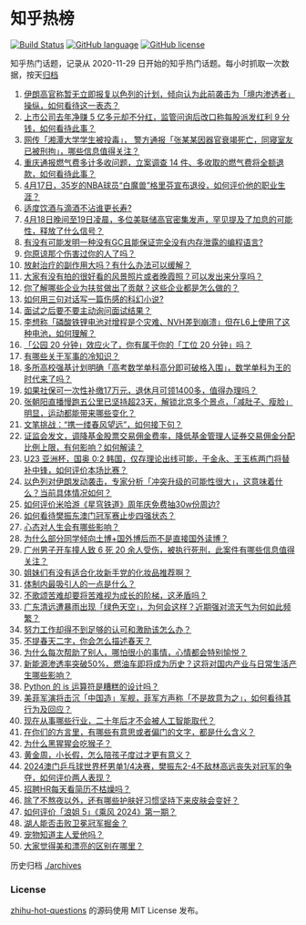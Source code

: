 # 知乎热榜
[![Build Status](https://github.com/ToWeLong/zhihu-hot-questions/workflows/CI/badge.svg)](https://github.com/ToWeLong/zhihu-hot-questions/actions)
[![GitHub language](https://img.shields.io/badge/language-golang-orange.svg)](https://golang.org/)
[![GitHub license](https://img.shields.io/github/license/ToWeLong/zhihu-hot-questions)](https://github.com/ToWeLong/zhihu-hot-questions/blob/main/LICENSE)

知乎热门话题，记录从 2020-11-29 日开始的知乎热门话题。每小时抓取一次数据，按天[归档](./archives)

<!-- BEGIN -->

1. [伊朗高官称暂无立即报复以色列的计划，倾向认为此前袭击为「境内渗透者」操纵，如何看待这一表态？](https://www.zhihu.com/question/653465573)
1. [上市公司去年净赚 5 亿多元却不分红，监管问询后改口称每股派发红利 9 分钱，如何看待此事？](https://www.zhihu.com/question/653423591)
1. [网传「湘潭大学学生被投毒」， 警方通报「张某某因器官衰竭死亡，同寝室友已被刑拘」，哪些信息值得关注？](https://www.zhihu.com/question/653511625)
1. [重庆通报燃气费多计多收问题，立案调查 14 件、多收取的燃气费将全额退款，如何看待此事？](https://www.zhihu.com/question/653476373)
1. [4月17日，35岁的NBA球员“白魔兽”格里芬宣布退役，如何评价他的职业生涯？](https://www.zhihu.com/question/653202143)
1. [适度饮酒与滴酒不沾谁更长寿?](https://www.zhihu.com/question/653430724)
1. [4月18日晚间至19日凌晨，多位美联储高官密集发声，罕见提及了加息的可能性，释放了什么信号？](https://www.zhihu.com/question/653431109)
1. [有没有可能发明一种没有GC且能保证完全没有内存泄露的编程语言?](https://www.zhihu.com/question/653377812)
1. [你原谅那个伤害过你的人了吗？](https://www.zhihu.com/question/653268952)
1. [放射治疗的副作用大吗？有什么办法可以缓解？](https://www.zhihu.com/question/653231077)
1. [大家有没有拍的很好看的风景照片或者晚霞照？可以发出来分享吗？](https://www.zhihu.com/question/486193115)
1. [你了解哪些企业为扶贫做出了贡献？这些企业都是怎么做的？](https://www.zhihu.com/question/397401346)
1. [如何用三句对话写一篇伤感的科幻小说?](https://www.zhihu.com/question/652814968)
1. [面试之后要不要主动询问面试结果？](https://www.zhihu.com/question/651409393)
1. [李想称「磷酸铁锂电池对增程是个灾难、NVH差到崩溃」但在L6上使用了这种电池，如何理解？](https://www.zhihu.com/question/653416702)
1. [「公园 20 分钟」效应火了，你有属于你的「工位 20 分钟」吗？](https://www.zhihu.com/question/653126886)
1. [有哪些关于军事的冷知识？](https://www.zhihu.com/question/513822771)
1. [多所高校强基计划明确「高考数学单科高分即可破格入围」，数学单科为王的时代来了吗？](https://www.zhihu.com/question/653099359)
1. [如果社保可一次性补缴17万元，退休月可领1400多，值得办理吗？](https://www.zhihu.com/question/625715171)
1. [张朝阳直播慢跑五公里已坚持超23天，解锁北京多个景点，「减肚子、瘦脸」明显，运动都能带来哪些变化？](https://www.zhihu.com/question/653420108)
1. [文笔挑战：“携一缕春风望远”，如何接下句？](https://www.zhihu.com/question/653409208)
1. [证监会发文，调降基金股票交易佣金费率，降低基金管理人证券交易佣金分配比例上限，有何影响？如何解读？](https://www.zhihu.com/question/653457469)
1. [U23 亚洲杯，国奥 0:2 韩国，仅存理论出线可能，于金永、王玉栋两门将替补中锋，如何评价本场比赛？](https://www.zhihu.com/question/653471800)
1. [以色列对伊朗发动袭击，专家分析「冲突升级的可能性很大」，这意味着什么？当前具体情况如何？](https://www.zhihu.com/question/653445989)
1. [如何评价米哈游《星穹铁道》周年庆免费抽30w份周边?](https://www.zhihu.com/question/653425912)
1. [如何看待樊振东澳门冠军赛止步四强状态？](https://www.zhihu.com/question/653463947)
1. [心态对人生会有哪些影响？](https://www.zhihu.com/question/653478412)
1. [为什么部分同学倾向土博+国外博后而不是直接国外读博？](https://www.zhihu.com/question/652712025)
1. [广州男子开车撞人致 6 死 20 余人受伤，被执行死刑，此案件有哪些信息值得关注？](https://www.zhihu.com/question/653415813)
1. [姐妹们有没有适合化妆新手党的化妆品推荐啊？](https://www.zhihu.com/question/648104937)
1. [体制内最吸引人的一点是什么？](https://www.zhihu.com/question/652249997)
1. [不歌颂苦难却要将苦难视为成长的阶梯，这矛盾吗？](https://www.zhihu.com/question/653201378)
1. [广东清远遭暴雨出现「绿色天空」，为何会这样？近期强对流天气为何如此频繁？](https://www.zhihu.com/question/653440301)
1. [努力工作却得不到足够的认可和激励该怎么办？](https://www.zhihu.com/question/653433413)
1. [不提春天二字，你会怎么描述春天？](https://www.zhihu.com/question/652239750)
1. [为什么每次帮助了别人，哪怕很小的事情，心情都会特别愉悦？](https://www.zhihu.com/question/653163602)
1. [新能源渗透率突破50%，燃油车即将成为历史？这将对国内产业与日常生活产生哪些影响？](https://www.zhihu.com/question/653437733)
1. [Python 的 is 运算符是糟糕的设计吗？](https://www.zhihu.com/question/25311858)
1. [美菲军演将击沉「中国造」军舰，菲军方声称「不是故意为之」，如何看待其行为及回应？](https://www.zhihu.com/question/653338734)
1. [现在从事哪些行业，二十年后才不会被人工智能取代？](https://www.zhihu.com/question/645829303)
1. [在你们的方言里，有哪些有意思或者偏门的文字，都是什么含义？](https://www.zhihu.com/question/650449021)
1. [为什么黑猩猩会吃猴子？](https://www.zhihu.com/question/23990412)
1. [黄金周，小长假，怎么陪孩子度过才更有意义？](https://www.zhihu.com/question/653392246)
1. [2024澳门乒乓球世界杯男单1/4决赛，樊振东2-4不敌林高远丧失对冠军的争夺，如何评价两人表现？](https://www.zhihu.com/question/653462116)
1. [招聘HR每天看简历不枯燥吗？](https://www.zhihu.com/question/649522145)
1. [除了不熬夜以外，还有哪些护肤好习惯坚持下来皮肤会变好？](https://www.zhihu.com/question/649377557)
1. [如何评价「浪姐 5」《乘风 2024》第一期？](https://www.zhihu.com/question/653424183)
1. [湖人能否击败卫冕冠军掘金？](https://www.zhihu.com/question/653246336)
1. [宠物知道主人爱他吗？](https://www.zhihu.com/question/651131499)
1. [大家觉得美和漂亮的区别在哪里？](https://www.zhihu.com/question/269284313)

<!-- END -->

历史归档 [./archives](./archives)


### License
[zhihu-hot-questions](https://github.com/towelong/zhihu-hot-questions) 的源码使用 MIT License 发布。